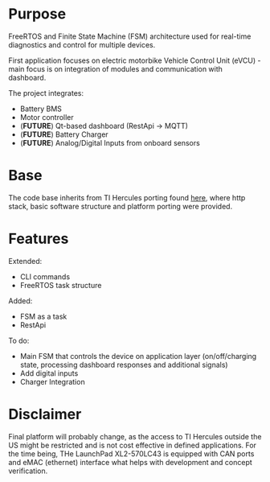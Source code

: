 # Purpose

FreeRTOS and Finite State Machine (FSM) architecture used for real-time diagnostics and control for multiple devices. 

First application focuses on electric motorbike Vehicle Control Unit (eVCU) - main focus is on integration of modules and communication with dashboard.

The project integrates:
- Battery BMS
- Motor controller
- (**FUTURE**) Qt-based dashboard (RestApi -> MQTT)
- (**FUTURE**) Battery Charger
- (**FUTURE**) Analog/Digital Inputs from onboard sensors

# Base

The code base inherits from TI Hercules porting found [here](http://loszi.hu/works/ti_launchpad_freertos_demo/), where http stack, basic software structure and platform porting were provided. 

# Features 

Extended:
- CLl commands
- FreeRTOS task structure

Added:
- FSM as a task
- RestApi

To do:
- Main FSM that controls the device on application layer (on/off/charging state, processing dashboard responses and additional signals)
- Add digital inputs 
- Charger Integration

# Disclaimer

Final platform will probably change, as the access to TI Hercules outside the US might be restricted and is not cost effective in defined applications. For the time being, THe LaunchPad XL2-570LC43 is equipped with CAN ports and eMAC (ethernet) interface what helps with development and concept verification.
